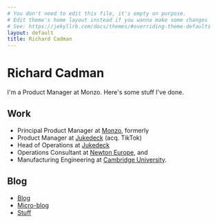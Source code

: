 ```yaml
---
# You don't need to edit this file, it's empty on purpose.
# Edit theme's home layout instead if you wanna make some changes
# See: https://jekyllrb.com/docs/themes/#overriding-theme-defaults
layout: default
title: Richard Cadman
---
```


# Richard Cadman

I'm a Product Manager at Monzo. Here's some stuff I've done.

## Work

- Principal Product Manager at [Monzo](http://www.monzo.com), formerly
- Product Manager at [Jukedeck](http://jukedeck.com/) (acq. TikTok)
- Head of Operations at [Jukedeck](http://jukedeck.com/)
- Operations Consultant at [Newton Europe](https://www.newtoneurope.com/), and
- Manufacturing Engineering at [Cambridge University](http://www.ifm.eng.cam.ac.uk/education/met/).


## Blog

- [Blog](/blog.html)
- [Micro-blog](http://rcdmn.tumblr.com)
- [Stuff](/stuff.html)
